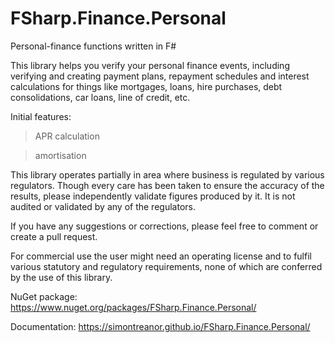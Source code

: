 # FSharp.Finance.Personal

Personal-finance functions written in F#

This library helps you verify your personal finance events, including verifying and creating payment plans, repayment schedules 
and interest calculations for things like mortgages, loans, hire purchases, debt consolidations, car loans, line of credit, etc. 

Initial features:

> APR calculation

> amortisation

This library operates partially in area where business is regulated by various regulators.
Though every care has been taken to ensure the accuracy of the results, please independently validate figures produced by it.
It is not audited or validated by any of the regulators.

If you have any suggestions or corrections, please feel free to comment or create a pull request.

For commercial use the user might need an operating license and to fulfil various statutory and regulatory requirements,
none of which are conferred by the use of this library.

NuGet package: https://www.nuget.org/packages/FSharp.Finance.Personal/

Documentation: https://simontreanor.github.io/FSharp.Finance.Personal/
